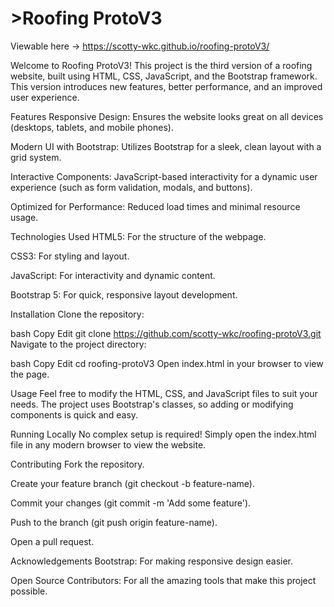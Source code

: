 <h1>>Roofing ProtoV3</h1>

Viewable here -> https://scotty-wkc.github.io/roofing-protoV3/

Welcome to Roofing ProtoV3! This project is the third version of a roofing website, built using HTML, CSS, JavaScript, and the Bootstrap framework. This version introduces new features, better performance, and an improved user experience.

Features
Responsive Design: Ensures the website looks great on all devices (desktops, tablets, and mobile phones).

Modern UI with Bootstrap: Utilizes Bootstrap for a sleek, clean layout with a grid system.

Interactive Components: JavaScript-based interactivity for a dynamic user experience (such as form validation, modals, and buttons).

Optimized for Performance: Reduced load times and minimal resource usage.

Technologies Used
HTML5: For the structure of the webpage.

CSS3: For styling and layout.

JavaScript: For interactivity and dynamic content.

Bootstrap 5: For quick, responsive layout development.

Installation
Clone the repository:

bash
Copy
Edit
git clone https://github.com/scotty-wkc/roofing-protoV3.git
Navigate to the project directory:

bash
Copy
Edit
cd roofing-protoV3
Open index.html in your browser to view the page.

Usage
Feel free to modify the HTML, CSS, and JavaScript files to suit your needs. The project uses Bootstrap's classes, so adding or modifying components is quick and easy.

Running Locally
No complex setup is required! Simply open the index.html file in any modern browser to view the website.

Contributing
Fork the repository.

Create your feature branch (git checkout -b feature-name).

Commit your changes (git commit -m 'Add some feature').

Push to the branch (git push origin feature-name).

Open a pull request.

Acknowledgements
Bootstrap: For making responsive design easier.

Open Source Contributors: For all the amazing tools that make this project possible.
